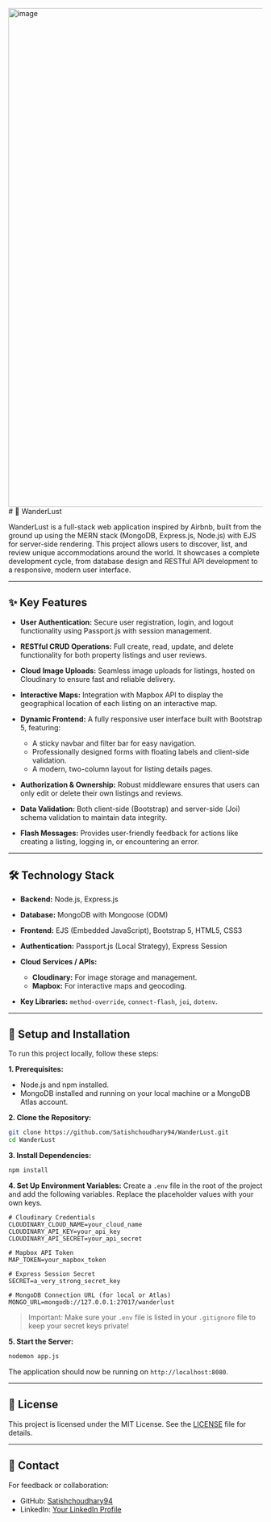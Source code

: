 <img width="1905" height="989" alt="image" src="https://github.com/user-attachments/assets/5c155b02-13c5-43b9-9a1e-2aa12045b827" /># 🏨 WanderLust

WanderLust is a full-stack web application inspired by Airbnb, built from the ground up using the MERN stack (MongoDB, Express.js, Node.js) with EJS for server-side rendering. This project allows users to discover, list, and review unique accommodations around the world. It showcases a complete development cycle, from database design and RESTful API development to a responsive, modern user interface.

---

## ✨ Key Features

* **User Authentication:** Secure user registration, login, and logout functionality using Passport.js with session management.
* **RESTful CRUD Operations:** Full create, read, update, and delete functionality for both property listings and user reviews.
* **Cloud Image Uploads:** Seamless image uploads for listings, hosted on Cloudinary to ensure fast and reliable delivery.
* **Interactive Maps:** Integration with Mapbox API to display the geographical location of each listing on an interactive map.
* **Dynamic Frontend:** A fully responsive user interface built with Bootstrap 5, featuring:

  * A sticky navbar and filter bar for easy navigation.
  * Professionally designed forms with floating labels and client-side validation.
  * A modern, two-column layout for listing details pages.
* **Authorization & Ownership:** Robust middleware ensures that users can only edit or delete their own listings and reviews.
* **Data Validation:** Both client-side (Bootstrap) and server-side (Joi) schema validation to maintain data integrity.
* **Flash Messages:** Provides user-friendly feedback for actions like creating a listing, logging in, or encountering an error.

---

## 🛠️ Technology Stack

* **Backend:** Node.js, Express.js
* **Database:** MongoDB with Mongoose (ODM)
* **Frontend:** EJS (Embedded JavaScript), Bootstrap 5, HTML5, CSS3
* **Authentication:** Passport.js (Local Strategy), Express Session
* **Cloud Services / APIs:**

  * **Cloudinary:** For image storage and management.
  * **Mapbox:** For interactive maps and geocoding.
* **Key Libraries:** `method-override`, `connect-flash`, `joi`, `dotenv`.

---

## 🚀 Setup and Installation

To run this project locally, follow these steps:

**1. Prerequisites:**

* Node.js and npm installed.
* MongoDB installed and running on your local machine or a MongoDB Atlas account.

**2. Clone the Repository:**

```bash
git clone https://github.com/Satishchoudhary94/WanderLust.git
cd WanderLust
```

**3. Install Dependencies:**

```bash
npm install
```

**4. Set Up Environment Variables:**
Create a `.env` file in the root of the project and add the following variables. Replace the placeholder values with your own keys.

```env
# Cloudinary Credentials
CLOUDINARY_CLOUD_NAME=your_cloud_name
CLOUDINARY_API_KEY=your_api_key
CLOUDINARY_API_SECRET=your_api_secret

# Mapbox API Token
MAP_TOKEN=your_mapbox_token

# Express Session Secret
SECRET=a_very_strong_secret_key

# MongoDB Connection URL (for local or Atlas)
MONGO_URL=mongodb://127.0.0.1:27017/wanderlust
```

> Important: Make sure your `.env` file is listed in your `.gitignore` file to keep your secret keys private!

**5. Start the Server:**

```bash
nodemon app.js
```

The application should now be running on `http://localhost:8080`.

---

## 📜 License

This project is licensed under the MIT License. See the [LICENSE](LICENSE) file for details.

---

## 📢 Contact

For feedback or collaboration:

* GitHub: [Satishchoudhary94](https://github.com/Satishchoudhary94)
* LinkedIn: [Your LinkedIn Profile](https://www.linkedin.com/in/satishkchy/)
